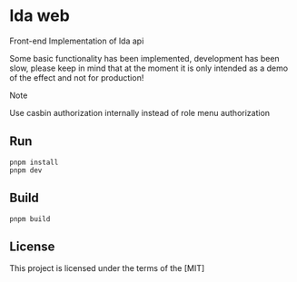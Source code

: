 # lda web

Front-end Implementation of lda api

Some basic functionality has been implemented, development has been slow, please keep in mind that at the moment it is only intended as a demo of the effect and not for production!


> [!NOTE]
> Use casbin authorization internally instead of role menu authorization

## Run

```shell
pnpm install
pnpm dev
```

## Build

```shell
pnpm build
```

## License

This project is licensed under the terms of
the [MIT]